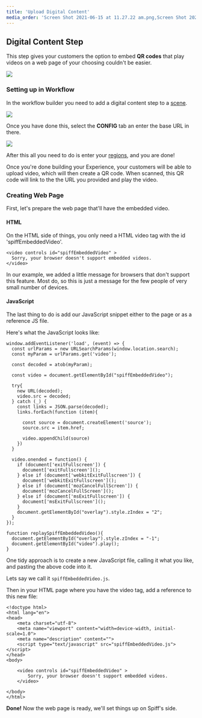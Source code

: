 ```yaml
---
title: 'Upload Digital Content'
media_order: 'Screen Shot 2021-06-15 at 11.27.22 am.png,Screen Shot 2021-06-15 at 11.35.46 am.png,Screen Shot 2021-06-15 at 11.36.53 am.png,a-guide-to-qr-codes-and-how-to-scan-qr-codes-1.jpg'
---
```


## Digital Content Step

This step gives your customers the option to embed **QR codes** that play videos on a web page of your choosing couldn't be easier.

![](https://help.spiff.com.au/user/pages/04.Spiff-Concepts/04.step-types/14.upload-digital-content/Screen%20Shot%202021-06-15%20at%2011.27.22%20am.png)

### Setting up in Workflow

In the workflow builder you need to add a digital content step to a [scene](https://help.spiff.com.au/spiff-concepts/workflows/step-groups).

![](https://help.spiff.com.au/user/pages/04.Spiff-Concepts/04.step-types/14.upload-digital-content/Screen%20Shot%202021-06-15%20at%2011.35.46%20am.png)

Once you have done this, select the **CONFIG** tab an enter the base URL in there.

![](https://help.spiff.com.au/user/pages/04.Spiff-Concepts/04.step-types/14.upload-digital-content/Screen%20Shot%202021-06-15%20at%2011.36.53%20am.png)

After this all you need to do is enter your [regions](https://help.spiff.com.au/spiff-concepts/workflows/step-details/regions), and you are done!

Once you're done building your Experience, your customers will be able to upload video, which will then create a QR code.
When scanned, this QR code will link to the the URL you provided and play the video.



### Creating Web Page

First, let's prepare the web page that'll have the embedded video.

#### HTML

On the HTML side of things, you only need a HTML video tag with the id 'spiffEmbeddedVideo'.

```
<video controls id="spiffEmbeddedVideo" >
  Sorry, your browser doesn't support embedded videos.
</video>
```
In our example, we added a little message for browsers that don't support this feature. Most do, so this is just a message for the few people of very small number of devices.

#### JavaScript

The last thing to do is add our JavaScript snippet either to the page or as a reference JS file.

Here's what the JavaScript looks like:

```
window.addEventListener('load', (event) => {
  const urlParams = new URLSearchParams(window.location.search);
  const myParam = urlParams.get('video');

  const decoded = atob(myParam);

  const video = document.getElementById("spiffEmbeddedVideo");

  try{
    new URL(decoded);
    video.src = decoded;
  } catch (_) {
    const links = JSON.parse(decoded);
    links.forEach(function (item){

      const source = document.createElement('source');
      source.src = item.href;

      video.appendChild(source)
    })
  }

  video.onended = function() {
    if (document['exitFullscreen']) {
      document['exitFullscreen']();
    } else if (document['webkitExitFullscreen']) {
      document['webkitExitFullscreen']();
    } else if (document['mozCancelFullScreen']) {
      document['mozCancelFullScreen']();
    } else if (document['msExitFullscreen']) {
      document['msExitFullscreen']();
    }
    document.getElementById("overlay").style.zIndex = "2";
  }
});

function replaySpiffEmbeddedVideo(){
  document.getElementById("overlay").style.zIndex = "-1";
  document.getElementById("video").play();
}
```

One tidy approach is to create a new JavaScript file, calling it what you like, and pasting the above code into it.

Lets say we call it `spiffEmbeddedVideo.js`.

Then in your HTML page where you have the video tag, add a reference to this new file:

```
<!doctype html>
<html lang="en">
<head>
    <meta charset="utf-8">
    <meta name="viewport" content="width=device-width, initial-scale=1.0">
    <meta name="description" content="">
    <script type="text/javascript" src="spiffEmbeddedVideo.js"></script>
</head>
<body>

    <video controls id="spiffEmbeddedVideo" >
        Sorry, your browser doesn't support embedded videos.
    </video>

</body>
</html>
```

**Done!** Now the web page is ready, we'll set things up on Spiff's side.